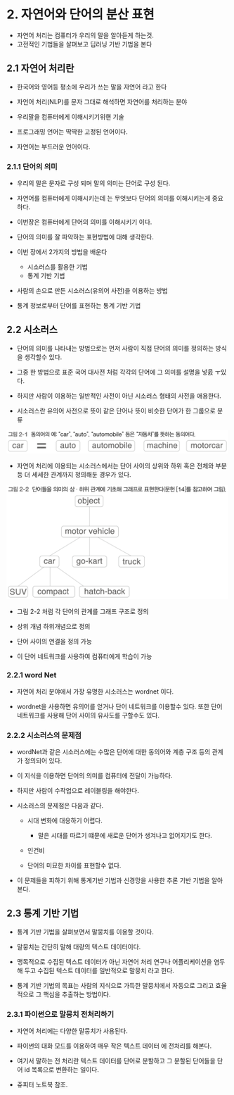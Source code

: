 # 2. 자연어와 단어의 분산 표현

- 자연어 처리는 컴퓨터가 우리의 말을 알아듣게 하는것.
- 고전적인 기법들을 살펴보고 딥러닝 기반 기법을 본다

## 2.1 자연어 처리란

- 한국어와 영어등 평소에 우리가 쓰는 말을 자연어 라고 한다
- 자언어 처리(NLP)를 문자 그대로 해석하면 자연어를 처리하는 분야
- 우리말을 컴퓨터에게 이해시키기위핸 기술 

- 프로그래밍 언어는 딱딱한 고정된 언어이다.
- 자연어는 부드러운 언어이다.

### 2.1.1 단어의 의미

- 우리의 말은 문자로 구성 되며 말의 의미는 단어로 구성 된다.
- 자연어를 컴퓨터에게 이해시키는데 는 무엇보다 단어의 의미를 이해시키는게 중요하다.
- 이번장은 컴퓨터에게 단어의 의미를 이해시키기 이다.

- 단어의 의미를 잘 파악하는 표현방법에 대해 생각한다.
- 이번 장에서 2가지의 방법을 배운다
    
    - 시소러스를 활용한 기법
    - 통계 기반 기법

- 사람의 손으로 만든 시소러스(유의어 사전)을 이용하는 방법
- 통계 정보로부터 단어를 표현하는 통계 기반 기법

## 2.2 시소러스

- 단어의 의미를 나타내는 방법으로는 먼저 사람이 직접 단어의 의미를 정의하는 방식을 생각할수 있다.
- 그중 한 방법으로 표준 국어 대사전 처럼 각각의 단어에 그 의미를 설명을 넣읈 ㅜ있다.
- 하지만 사람이 이용하는 일반적인 사전이 아닌 시소러스 형태의 사전을 애용한다.

- 시소러스란 유의어 사전으로 뜻이 같은 단어나 뜻이 비슷한 단어가 한 그룹으로 분류

![그림 2-1](../DLFromScratch2-master/equations_and_figures_2/deep_learning_2_images/fig%202-1.png)

- 자연어 처리에 이용되는 시소러스에서는 단어 사이의 상위와 하위 혹은 전체와 부분 등 더 세세한 관계까지 정의해둔 경우가 있다.

![그림 2-2](../DLFromScratch2-master/equations_and_figures_2/deep_learning_2_images/fig%202-2.png)
- 그림 2-2 처럼 각 단어의 관계를 그래프 구조로 정의

- 상위 개념 하위개념으로 정의

- 단어 사이의 연결을 정의 가능

- 이 단어 네트워크를 사용하여 컴퓨터에게 학습이 가능

### 2.2.1 word Net

- 자연어 처리 분야에서 가장 유명한 시소러스는 wordnet 이다.

- wordnet을 사용하면 유의어를 얻거나 단어 네트워크를 이용할수 있다. 또한 단어 네트워크를 사용해 단어 사이의 유사도를 구할수도 있다.

### 2.2.2 시소러스의 문제점

- wordNet과 같은 시소러스에는 수많은 단어에 대한 동의어와 계층 구조 등의 관계가 정의되어 있다.
- 이 지식을 이용하면 단어의 의미를 컴퓨터에 전달이 가능하다.
- 하지만 사람이 수작업으로 레이블링을 해야한다.

- 시소러스의 문제점은 다음과 같다.

    - 시대 변화에 대응하기 어렵다.
        
        - 말은 시대를 따르기 떄문에 새로운 단어가 생겨나고 없어지기도 한다.

    - 인건비 

    - 단어의 미묘한 차이를 표현할수 없다.

- 이 문제들을 피하기 위해  통계기반 기법과 신경망을 사용한 추론 기반 기법을 알아본다.

## 2.3 통계 기반 기법

- 통계 기반 기법을 살펴보면서 말뭉치를 이용할 것이다.

- 말뭉치는 간단히 말해 대량의 텍스트 데이터이다.
- 맹목적으로 수집된 텍스트 데이터가 아닌 자연어 처리 연구나 어플리케이션을 염두해 두고 수집된 텍스트 데이터를 일반적으로 말뭉치 라고 한다.

- 통계 기반 기법의 목표는 사람의 지식으로 가득한 말뭉치에서 자동으로 그리고 효율적으로 그 핵심을 추출하는 방법이다.

###  2.3.1 파이썬으로 말뭉치 전처리하기

- 자연어 처리에는 다양한 말뭉치가 사용된다.

- 파이썬의 대화 모드를 이용하여 매우 작은 텍스트 데이터 에 전처리를 해본다.

- 여기서 말하는 전 처리란 텍스트 데이터를 단어로 분할하고 그 분할된 단어들을 단어 id 목록으로 변환하는 일이다.

- 쥬피터 노트북 참조.